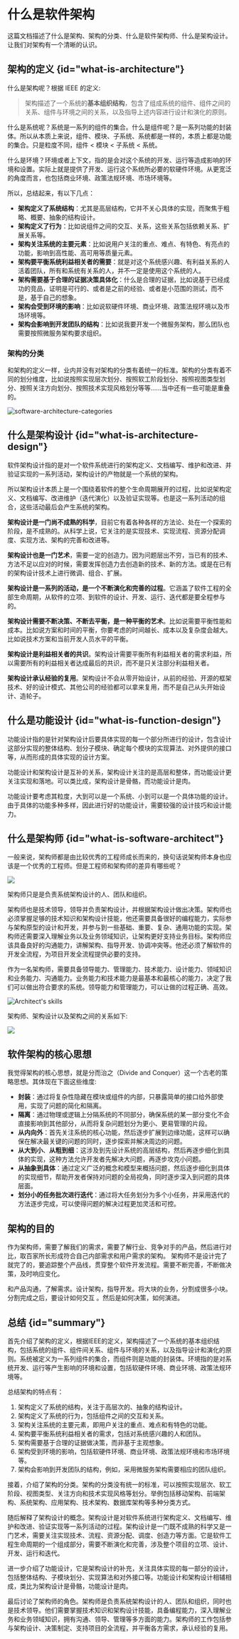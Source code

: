 # 什么是软件架构 

这篇文档描述了什么是架构、架构的分类、什么是软件架构师、什么是架构设计。让我们对架构有一个清晰的认识。

## 架构的定义 {id="what-is-architecture"}

什么是架构呢？根据 IEEE 的定义:

> 架构描述了一个系统的**基本组织结构**，包含了组成系统的组件、组件之间的关系、组件与环境之间的关系，以及指导上述内容进行设计和演化的原则。


什么是系统呢？系统是一系列的组件的集合。什么是组件呢？是一系列功能的封装体。所以从本质上来说，组件、模块、子系统、系统都是一样的，本质上都是功能的集合。只是粒度不同，组件 < 模块 < 子系统 < 系统。

什么是环境？环境或者上下文，指的是会对这个系统的开发、运行等造成影响的环境和设置。实际上就是提供了开发、运行这个系统所必要的软硬件环境。从更宽泛的角度而言，也包括商业环境、政策法规环境、市场环境等。

所以，总结起来，有以下几点：

- **架构定义了系统结构**：尤其是高层结构，它并不关心具体的实现，而聚焦于粗略、概要、抽象的结构设计。
- **架构定义了行为**：比如说组件之间的交互、关系，这些关系包括依赖关系、扩展关系等。
- **架构关注系统的主要元素**：比如说用户关注的重点、难点、有特色、有亮点的功能，影响到高性能、高可用等质量元素。
- **架构要平衡系统利益相关者的需要**：就是对这个系统感兴趣、有利益关系的人活着团队，所有和系统有关系的人，并不一定是使用这个系统的人。
- **架构需要基于合理的证据决策具体化**：什么是合理的证据，比如说基于已经成功的竞品，证明是可行的、或者是之前的经验、或者是小范围的测试，而不是，基于自己的想象。
- **架构会受到环境的影响**：比如说软硬件环境、商业环境、政策法规环境以及市场环境等。
- **架构会影响到开发团队的结构**：比如说我要开发一个微服务架构，那么团队也需要按照微服务架构要求组织。

### 架构的分类

和架构的定义一样，业内并没有对架构的分类有着统一的标准。架构的分类有着不同的划分维度，比如说按照实现层次划分、按照软工阶段划分、按照视图类型划分、按照关注方向划分、按照技术实现风格划分等等......当中还有一些可能是重叠的。

<img src="http://file-linker.oss-cn-hangzhou.aliyuncs.com/CqK9RJErNitoixD20ut9.png" alt="software-architecture-categories"/>

## 什么是架构设计 {id="what-is-architecture-design"}

软件架构设计指的是对一个软件系统进行的架构定义、文档编写、维护和改进、并验证实现的一系列活动，架构设计的产物就是一个系统的架构。

所以架构设计本质上是一个围绕着软件的整个生命周期展开的过程，比如说架构定义、文档编写、改进维护（迭代演化）以及验证实现等。也是这一系列活动的组合，这些活动最后会产生系统的架构。

**架构设计是一门尚不成熟的科学**，目前它有着各种各样的方法论、处在一个探索的阶段，是不成熟的。从科学上说，它关注的是实现技术、实现流程、资源分配调度、实现方法、架构的完善和改进等。

**架构设计也是一门艺术**，需要一定的创造力。因为问题层出不穷，当已有的技术、方法不足以应对的时候，需要发挥创造力去创造新的技术、新的方法。或是在已有的架构设计技术上进行微调、组合、扩展。

**架构设计是一系列的活动，是一个不断演化和完善的过程**。它涵盖了软件工程的全部生命周期，从软件的立项、到软件的设计、开发、运行、迭代都是要全程参与的。

**架构设计需要不断决策、不断去平衡，是一种平衡的艺术**。比如说需要平衡性能和成本。比如说方案和时间的平衡，你要考虑的时间越长、成本以及复杂度会越大。比如说技术方案和当前开发人员水平的平衡。

**架构设计是利益相关者的共识**。架构设计需要平衡所有利益相关者的需求利益，所以需要所有的利益相关者达成最后的共识，而不是只关注部分利益相关者。

**架构设计承认经验的复用**。架构设计不会从零开始设计，从前的经验、开源的框架技术、好的设计模式、其他公司的经验都可以拿来复用，而不是自己从头开始设计、造轮子。

## 什么是功能设计 {id="what-is-function-design"}

功能设计指的是针对架构设计后要具体实现的每一个部分所进行的设计，包含设计这部分实现的整体结构、划分子模块、确定每个模块的实现算法、对外提供的接口等，从而形成的具体实现的设计方案。

功能设计和架构设计是互补的关系，架构设计关注的是高层和整体，而功能设计更关注实现和落地。可以类比成，架构设计是骨骼，而功能设计是肉。

功能设计要考虑其粒度，大到可以是一个系统、小到可以是一个具体功能的设计。由于具体的功能多种多样，因此进行好的功能设计，需要较强的设计技巧和设计能力。

## 什么是架构师 {id="what-is-software-architect"}

一般来说，架构师都是由比较优秀的工程师成长而来的，换句话说架构师本身也应该是一个优秀的工程师。但是工程师和架构师的差异有哪些呢？

![](http://file-linker.oss-cn-hangzhou.aliyuncs.com/CxXBZKhU9pK29GNHEGVu.png)

架构师只是是负责系统架构设计的人、团队和组织。

架构师也是技术领导，领导并负责架构设计，并根据架构设计做出决策。架构师也必须掌握足够的技术知识和架构设计技能，他还需要具备很好的编程能力，实际参与架构原型的设计和开发，并参与到一些基础、重要、复杂、通用功能的实现。架构师还需要深入理解业务以及业务领域知识，让架构更好支持业务目标。架构师应该具备良好的沟通能力，讲解架构、指导开发、协调冲突等。他还必须了解软件的开发全流程，为项目开发全流程提供必要的支持。

作为一名架构师，需要具备领导能力、管理能力、技术能力、设计能力、领域知识和业务能力、沟通能力。业务能力和技术能力是最基本和最核心的能力，决定了我们可以做出符合要求的系统。领导能力和管理能力，可以让做的过程正确、高效。

<img src="http://file-linker.oss-cn-hangzhou.aliyuncs.com/DwE0eJ6yJvhbaIs9dUvG.png" alt="Architect's skills"/>

架构师、架构设计以及架构之间的关系如下:

![](http://file-linker.oss-cn-hangzhou.aliyuncs.com/tD6NML3M60HuqWc9V5OE.png)

## 软件架构的核心思想

我觉得架构的核心思想，就是分而治之（Divide and Conquer）这一个古老的策略思想。其体现在下面这些维度:

- **封装**：通过将复杂性隐藏在模块或组件的内部，只暴露简单的接口给外部使用，实现了问题的简化和隔离。
- **隔离**：通过物理或逻辑上分隔系统的不同部分，确保系统的某一部分变化不会直接影响到其他部分，从而将复杂问题划分为更小、更易管理的片段。
- **从内向外**：首先关注系统的核心功能，然后逐步扩展到边缘功能，这样可以确保在解决最关键的问题的同时，逐步探索并解决周边的问题。
- **从大到小**、**从粗到细**：这涉及到先设计系统的高层结构，然后再逐步细化到具体的实现，这种方法允许开发者先解决大问题，再逐步攻克小问题。
- **从抽象到具体**：通过定义广泛的概念和模型来概括问题，然后逐步细化到具体的实现细节，帮助开发者保持对问题的全局视角，同时逐步深入到问题的具体层面。
- **划分小的任务批次进行迭代**：通过将大任务划分为多个小任务，并采用迭代的方法逐步完成，可以使得问题的解决过程更加灵活和可控。

## 架构的目的

作为架构师，需要了解我们的需求，需要了解行业、竞争对手的产品，然后进行对比，取百家所长形成符合自己内部需求和用户需求的架构。 架构师不是设计完了就完了的，要追踪整个产品线，贯穿整个软件开发流程。需要不断完善，不断做决策，及时响应变化。

和产品沟通，了解需求。设计架构，指导开发。将大块的业务，分割成很多小块。分割完成之后，要设计如何交互 。然后是如何决策，如何演进。

## 总结 {id="summary"}

首先介绍了架构的定义，根据IEEE的定义，架构描述了一个系统的基本组织结构，包括系统的组件、组件间关系、组件与环境的关系，以及指导设计和演化的原则。系统被定义为一系列组件的集合，而组件则是功能的封装体。环境指的是对系统开发、运行等产生影响的环境和设置，包括软硬件环境、商业环境、政策法规环境等。

总结架构的特点有：

1. 架构定义了系统的结构，关注于高层次的、抽象的结构设计。
2. 架构定义了系统的行为，包括组件之间的交互和关系。
3. 架构关注系统的主要元素，即用户关注的重点、难点和有特色的功能。
4. 架构要平衡系统利益相关者的需求，包括对系统感兴趣的人和团队。
5. 架构需要基于合理的证据做决策，而非基于主观想象。
6. 架构受到环境的影响，包括软硬件环境、商业环境、政策法规环境和市场环境等。
7. 架构会影响到开发团队的结构，例如，采用微服务架构需要相应的团队组织。

接着，介绍了架构的分类。架构的分类没有统一的标准，可以按照实现层次、软工阶段、视图类型、关注方向和技术实现风格等划分。举例包括移动架构、前端架构、系统架构、应用架构、技术架构、数据库架构等多种分类方式。

随后解释了架构设计的概念。架构设计是对软件系统进行架构定义、文档编写、维护和改进、验证实现等一系列活动的过程。架构设计是一门既不成熟的科学又是一门艺术，需要关注实现技术、流程、资源分配、调度、创造力等方面。它是软件工程生命周期的一个组成部分，需要不断演化和完善，涉及整个项目的立项、设计、开发、运行和迭代。

进一步介绍了功能设计，它是架构设计的补充，关注具体实现的每一部分的设计，包括整体结构、子模块划分、实现算法和对外接口等。功能设计和架构设计相辅相成，类比为架构设计是骨骼，功能设计是肉。

最后讨论了架构师的角色。架构师是负责系统架构设计的人、团队和组织，同时也是技术领导。他们需要掌握技术知识和架构设计技能，具备编程能力，深入理解业务和业务领域知识，拥有沟通、领导、管理等多方面的能力。架构师的工作包括参与架构设计、决策制定、支持项目的全流程，并平衡各方需求，承认经验的复用。